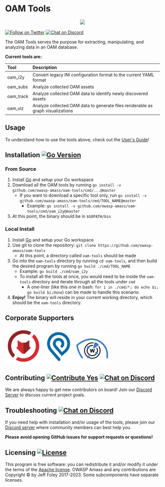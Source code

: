 # OAM Tools

<p align="center">
  <img src="https://github.com/owasp-amass/amass/blob/master/images/amass_video.gif">
</p>

[![Follow on Twitter](https://img.shields.io/twitter/follow/owaspamass.svg?logo=twitter)](https://twitter.com/owaspamass)
[![Chat on Discord](https://img.shields.io/discord/433729817918308352.svg?logo=discord)](https://discord.gg/HNePVyX3cp)


The OAM Tools serves the purpose for extracting, manipulating, and analyzing data in an OAM database.

**Current tools are:**

| Tool    | Description |
|:-------------|:-------------|
| oam_i2y      | Convert legacy INI configuration format to the current YAML format|
| oam_subs     | Analyze collected OAM assets|
| oam_track    | Analyze collected OAM data to identify newly discovered assets|
| oam_viz      | Analyze collected OAM data to generate files renderable as graph visualizations|

## Usage
To understand how to use the tools above, check out the [User's Guide](./user_guide.md)!

## Installation [![Go Version](https://img.shields.io/github/go-mod/go-version/owasp-amass/oam-tools)](https://golang.org/dl/) 

### From Source

1. Install [Go](https://golang.org/doc/install) and setup your Go workspace
2. Download all the OAM tools by running `go install -v github.com/owasp-amass/oam-tools/cmd/...@master`
    - If you want to download a specific tool only, run `go install -v github.com/owasp-amass/oam-tools/cmd/TOOL_NAME@master`
        - Example: `go install -v github.com/owasp-amass/oam-tools/cmd/oam_i2y@master`
3. At this point, the binary should be in `$GOPATH/bin`

### Local Install

1. Install [Go](https://golang.org/doc/install) and setup your Go workspace
2. Use git to clone the repository: `git clone https://github.com/owasp-amass/oam-tools`
    - At this point, a directory called `oam-tools` should be made
3. Go into the `oam-tools` directory by running `cd oam-tools`, and then build the desired program by running `go build ./cmd/TOOL_NAME`
    - Example: `go build ./cmd/oam_i2y`
    - To install all the tools at once, you would need to be inside the `oam-tools` directory and iterate through all the tools under `cmd`
        - A one-liner (like this one in bash: `for i in ./cmd/*; do echo $i; go build $i;done`) can be made to handle this scenario.
4. **Enjoy!** The binary will reside in your current working directory, which should be the `oam-tools` directory.

## Corporate Supporters

[![ZeroFox Logo](./images/zerofox_logo.png)](https://www.zerofox.com/) [![IPinfo Logo](./images/ipinfo_logo.png)](https://ipinfo.io/) [![WhoisXML API Logo](./images/whoisxmlapi_logo.png)](https://www.whoisxmlapi.com/)

## Contributing [![Contribute Yes](https://img.shields.io/badge/contribute-yes-brightgreen.svg)](./CONTRIBUTING.md) [![Chat on Discord](https://img.shields.io/discord/433729817918308352.svg?logo=discord)](https://discord.gg/HNePVyX3cp)

We are always happy to get new contributors on board! Join our [Discord Server](https://discord.gg/HNePVyX3cp) to discuss current project goals.

## Troubleshooting [![Chat on Discord](https://img.shields.io/discord/433729817918308352.svg?logo=discord)](https://discord.gg/HNePVyX3cp)

If you need help with installation and/or usage of the tools, please join our [Discord server](https://discord.gg/HNePVyX3cp) where community members can best help you.

**Please avoid opening GitHub issues for support requests or questions!**

## Licensing [![License](https://img.shields.io/badge/license-apache%202-blue)](https://www.apache.org/licenses/LICENSE-2.0)

This program is free software: you can redistribute it and/or modify it under the terms of the [Apache license](LICENSE). OWASP Amass and any contributions are Copyright © by Jeff Foley 2017-2023. Some subcomponents have separate licenses.
